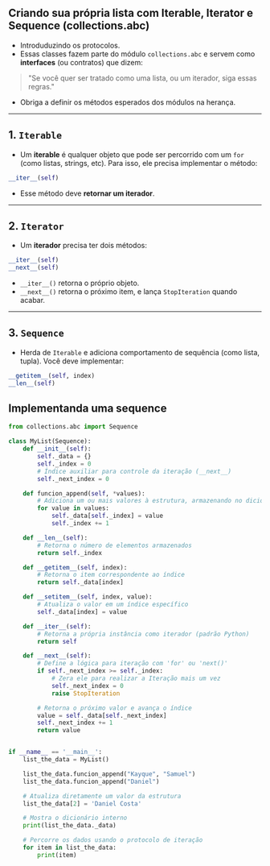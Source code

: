 ## Criando sua própria lista com Iterable, Iterator e Sequence (collections.abc)
- Introduduzindo os protocolos. 
- Essas classes fazem parte do módulo `collections.abc` e servem como **interfaces** (ou contratos) que dizem:  
> "Se você quer ser tratado como uma lista, ou um iterador, siga essas regras."
- Obriga a definir os métodos esperados dos módulos na herança. 
---

## 1. `Iterable`
- Um **iterable** é qualquer objeto que pode ser percorrido com um `for` (como listas, strings, etc). Para isso, ele precisa implementar o método:

```python
__iter__(self)
```

- Esse método deve **retornar um iterador**.

---

## 2. `Iterator`
- Um **iterador** precisa ter dois métodos:

```python
__iter__(self)
__next__(self)
```

- `__iter__()` retorna o próprio objeto.
- `__next__()` retorna o próximo item, e lança `StopIteration` quando acabar.

---

## 3. `Sequence`
- Herda de `Iterable` e adiciona comportamento de sequência (como lista, tupla). Você deve implementar:

```python
__getitem__(self, index)
__len__(self)
```


## Implementanda uma sequence
```py
from collections.abc import Sequence

class MyList(Sequence):
    def __init__(self):
        self._data = {}
        self._index = 0
        # Índice auxiliar para controle da iteração (__next__)
        self._next_index = 0

    def funcion_append(self, *values):
        # Adiciona um ou mais valores à estrutura, armazenando no dicionário
        for value in values: 
            self._data[self._index] = value
            self._index += 1  

    def __len__(self):
        # Retorna o número de elementos armazenados
        return self._index

    def __getitem__(self, index):
        # Retorna o item correspondente ao índice
        return self._data[index]

    def __setitem__(self, index, value):
        # Atualiza o valor em um índice específico
        self._data[index] = value

    def __iter__(self):
        # Retorna a própria instância como iterador (padrão Python)
        return self

    def __next__(self):
        # Define a lógica para iteração com 'for' ou 'next()'
        if self._next_index >= self._index:
            # Zera ele para realizar a Iteração mais um vez
            self._next_index = 0 
            raise StopIteration

        # Retorna o próximo valor e avança o índice
        value = self._data[self._next_index]
        self._next_index += 1
        return value


if __name__ == '__main__':
    list_the_data = MyList()

    list_the_data.funcion_append("Kayque", "Samuel")
    list_the_data.funcion_append("Daniel")

    # Atualiza diretamente um valor da estrutura
    list_the_data[2] = 'Daniel Costa'

    # Mostra o dicionário interno
    print(list_the_data._data)

    # Percorre os dados usando o protocolo de iteração
    for item in list_the_data:
        print(item)

    

```